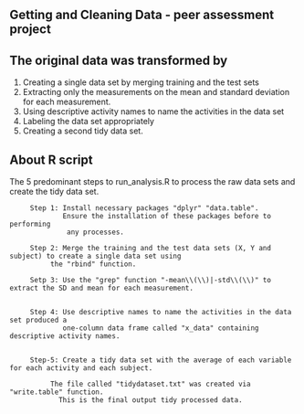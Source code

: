 ## Getting and Cleaning Data - peer assessment project

## The original data was transformed by
1. Creating a single data set by merging training and the test sets
2. Extracting only the measurements on the mean and standard deviation for each measurement. 
3. Using descriptive activity names to name the activities in the data set
4.  Labeling the data set appropriately
5. Creating a second tidy data set. 

## About R script

The 5 predominant steps to run_analysis.R to process the raw data sets and create the tidy data set.

         Step 1: Install necessary packages "dplyr" "data.table".
                 Ensure the installation of these packages before to performing
                  any processes.      
                  
         Step 2: Merge the training and the test data sets (X, Y and subject) to create a single data set using 
              the "rbind" function.
            
         Setp 3: Use the "grep" function "-mean\\(\\)|-std\\(\\)" to extract the SD and mean for each measurement.
            
               
         Step 4: Use descriptive names to name the activities in the data set produced a 
                 one-column data frame called "x_data" containing descriptive activity names.

            
         Step-5: Create a tidy data set with the average of each variable for each activity and each subject.
                          
              The file called "tidydataset.txt" was created via "write.table" function.
                This is the final output tidy processed data.
              
